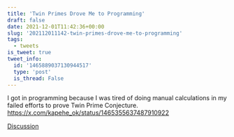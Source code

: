 ```yaml
---
title: 'Twin Primes Drove Me to Programming'
draft: false
date: 2021-12-01T11:42:36+00:00
slug: '202112011142-twin-primes-drove-me-to-programming'
tags:
  - tweets
is_tweet: true
tweet_info:
  id: '1465889037130944517'
  type: 'post'
  is_thread: False
---
```




I got in programming because I was tired of doing manual calculations in my failed efforts to prove Twin Prime Conjecture. <https://x.com/kapehe_ok/status/1465355637487910922>

[Discussion](https://x.com/sytelus/status/1465889037130944517)
